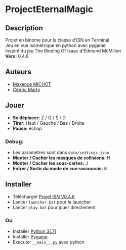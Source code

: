# ProjectEternalMagic

## Description
 Projet en binome pour la classe d'ISN en Terminal\
 Jeu en vue isométrique en python avec pygame\
 Inspiré du jeu The Binding Of Isaac d'Edmund McMillen\
 __Vers:__ 0.4.6

## Auteurs
 * [Maxence MICHOT](https://github.com/VokunGahrotLaas)
 * [Cédric Marty](https://github.com/cececoul)

## Jouer
 * __Se déplacer:__ Z / Q / S / D
 * __Tirer:__ Haut / Gauche / Bas / Droite
 * __Pause:__ échap
### Debug:
 * Les paramètres sont dans `data/settings.json`
 * __Monter / Cacher les masques de collisions:__ H
 * __Monter / Cacher les sous-cartes:__ J
 * __Entrer / Sortir du mode de vue raccourcis:__ K

## Installer
 * Télécharger [Projet ISN V0.4.6](https://github.com/VokunGahrotLaas/ProjectEternalMagic/releases/download/v0.4.6/ProjectEternalMagic_V0.4.6.zip)
 * Lancer `launcher.bat` pour le launcher
 * Lancer `play.bat` pour jouer directement
### Ou
 * Installer [Python 3(.7)](https://www.python.org/downloads/)
 * Installer [Pygame](https://www.pygame.org/wiki/GettingStarted)
 * Executer `__main__.py` avec python
